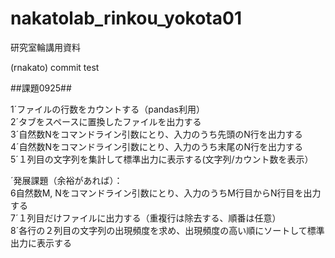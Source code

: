 # nakatolab_rinkou_yokota01
研究室輪講用資料

(rnakato) commit test

##課題0925##

1´ファイルの行数をカウントする（pandas利用）  
2´タブをスペースに置換したファイルを出力する  
3´自然数Nをコマンドライン引数にとり、入力のうち先頭のN行を出力する  
4´自然数Nをコマンドライン引数にとり、入力のうち末尾のN行を出力する  
5´１列目の文字列を集計して標準出力に表示する(文字列/カウント数を表示）  

´発展課題（余裕があれば）：  
6自然数M, Nをコマンドライン引数にとり、入力のうちM行目からN行目を出力する  
7´１列目だけファイルに出力する（重複行は除去する、順番は任意）  
8´各行の２列目の文字列の出現頻度を求め、出現頻度の高い順にソートして標準出力に表示する  
